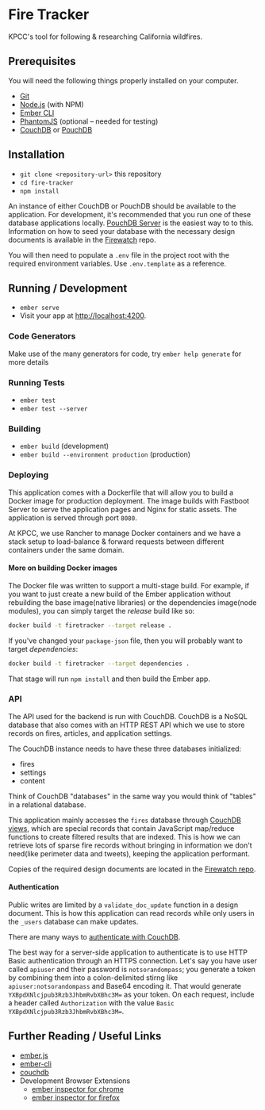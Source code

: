 Fire Tracker
==============

KPCC's tool for following & researching California wildfires.

## Prerequisites

You will need the following things properly installed on your computer.

* [Git](https://git-scm.com/)
* [Node.js](https://nodejs.org/) (with NPM)
* [Ember CLI](https://ember-cli.com/)
* [PhantomJS](http://phantomjs.org/) (optional – needed for testing)
* [CouchDB](https://http://couchdb.apache.org/) or [PouchDB](https://pouchdb.com/)

## Installation

* `git clone <repository-url>` this repository
* `cd fire-tracker`
* `npm install`

An instance of either CouchDB or PouchDB should be available to the application.  For development, it's recommended that you run one of these database applications locally.  [PouchDB Server](https://github.com/pouchdb/pouchdb-server) is the easiest way to to this.  Information on how to seed your database with the necessary design documents is available in the [Firewatch](https://github.com/scpr/firewatch) repo. 

You will then need to populate a `.env` file in the project root with the required environment variables.  Use `.env.template` as a reference.

## Running / Development

* `ember serve`
* Visit your app at [http://localhost:4200](http://localhost:4200).

### Code Generators

Make use of the many generators for code, try `ember help generate` for more details

### Running Tests

* `ember test`
* `ember test --server`

### Building

* `ember build` (development)
* `ember build --environment production` (production)

### Deploying

This application comes with a Dockerfile that will allow you to build a Docker image for production deployment.  The image builds with Fastboot Server to serve the application pages and Nginx for static assets.  The application is served through port `8080`.

At KPCC, we use Rancher to manage Docker containers and we have a stack setup to load-balance & forward requests between different containers under the same domain.

#### More on building Docker images

The Docker file was written to support a multi-stage build.  For example, if you want to just create a new build of the Ember application without rebuilding the base image(native libraries) or the dependencies image(node modules), you can simply target the *release* build like so:

```sh
docker build -t firetracker --target release .
```

If you've changed your `package-json` file, then you will probably want to target *dependencies*:

```sh
docker build -t firetracker --target dependencies .
```

That stage will run `npm install` and then build the Ember app.

### API

The API used for the backend is run with CouchDB.  CouchDB is a NoSQL database that also comes with an HTTP REST API which we use to store records on fires, articles, and application settings.

The CouchDB instance needs to have these three databases initialized:

- fires
- settings
- content

Think of CouchDB "databases" in the same way you would think of "tables" in a relational database.

This application mainly accesses the `fires` database through [CouchDB views](http://docs.couchdb.org/en/2.0.0/couchapp/ddocs.html#view-functions), which are special records that contain JavaScript map/reduce functions to create filtered results that are indexed.  This is how we can retrieve lots of sparse fire records without bringing in information we don't need(like perimeter data and tweets), keeping the application performant.

Copies of the required design documents are located in the [Firewatch repo](https://github.com/SCPR/firewatch/tree/master/seed).

#### Authentication

Public writes are limited by a `validate_doc_update` function in a design document.  This is how this application can read records while only users in the `_users` database can make updates.

There are many ways to [authenticate with CouchDB](http://docs.couchdb.org/en/2.0.0/api/server/authn.html).

The best way for a server-side application to authenticate is to use HTTP Basic authentication through an HTTPS connection.  Let's say you have user called `apiuser` and their password is `notsorandompass`; you generate a token by combining them into a colon-delimited stirng like `apiuser:notsorandompass` and Base64 encoding it.  That would generate `YXBpdXNlcjpub3Rzb3JhbmRvbXBhc3M=` as your token.  On each request, include a header called `Authorization` with the value `Basic YXBpdXNlcjpub3Rzb3JhbmRvbXBhc3M=`.

## Further Reading / Useful Links

* [ember.js](http://emberjs.com/)
* [ember-cli](https://ember-cli.com/)
* [couchdb](http://couchdb.apache.org/)
* Development Browser Extensions
  * [ember inspector for chrome](https://chrome.google.com/webstore/detail/ember-inspector/bmdblncegkenkacieihfhpjfppoconhi)
  * [ember inspector for firefox](https://addons.mozilla.org/en-US/firefox/addon/ember-inspector/)

